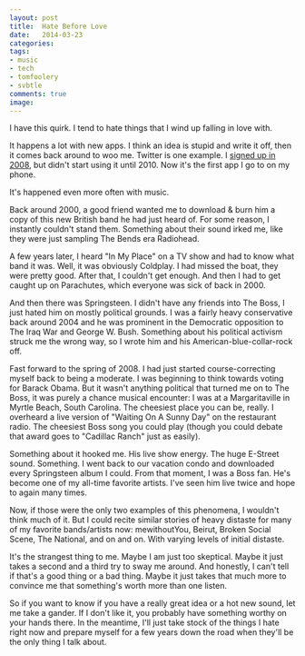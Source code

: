 ```yaml
---
layout: post
title:  Hate Before Love
date:   2014-03-23
categories: 
tags:
- music
- tech
- tomfoolery
- svbtle
comments: true
image: 
---
```


I have this quirk. I tend to hate things that I wind up falling in love with.

<!-- break -->

It happens a lot with new apps. I think an idea is stupid and write it off, then it comes back around to woo me. Twitter is one example. I [signed up in 2008][1], but didn't start using it until 2010. Now it's the first app I go to on my phone.

It's happened even more often with music.

Back around 2000, a good friend wanted me to download & burn him a copy of this new British band he had just heard of. For some reason, I instantly couldn't stand them. Something about their sound irked me, like they were just sampling The Bends era Radiohead.

A few years later, I heard "In My Place" on a TV show and had to know what band it was. Well, it was obviously Coldplay. I had missed the boat, they were pretty good. After that, I couldn't get enough. And then I had to get caught up on Parachutes, which everyone was sick of back in 2000. 

And then there was Springsteen. I didn't have any friends into The Boss, I just hated him on mostly political grounds. I was a fairly heavy conservative back around 2004 and he was prominent in the Democratic opposition to The Iraq War and George W. Bush. Something about his political activism struck me the wrong way, so I wrote him and his American-blue-collar-rock off.

Fast forward to the spring of 2008. I had just started course-correcting myself back to being a moderate. I was beginning to think towards voting for Barack Obama. But it wasn't anything political that turned me on to The Boss, it was purely a chance musical encounter: I was at a Margaritaville in Myrtle Beach, South Carolina. The cheesiest place you can be, really. I overheard a live version of "Waiting On A Sunny Day" on the restaurant radio. The cheesiest Boss song you could play (though you could debate that award goes to "Cadillac Ranch" just as easily).

Something about it hooked me. His live show energy. The huge E-Street sound. Something. I went back to our vacation condo and downloaded every Springsteen album I could. From that moment, I was a Boss fan. He's become one of my all-time favorite artists. I've seen him live twice and hope to again many times.

Now, if those were the only two examples of this phenomena, I wouldn't think much of it. But I could recite similar stories of heavy distaste for many of my favorite bands/artists now: mewithoutYou, Beirut, Broken Social Scene, The National, and on and on. With varying levels of initial distaste.

It's the strangest thing to me. Maybe I am just too skeptical. Maybe it just  takes a second and a third try to sway me around. And honestly, I can't tell if that's a good thing or a bad thing. Maybe it just takes that much more to convince me that something's worth more than one listen.

So if you want to know if you have a really great idea or a hot new sound, let me take a gander. If I don't like it, you probably have something worthy on your hands there. In the meantime, I'll just take stock of the things I hate right now and prepare myself for a few years down the road when they'll be the only thing I talk about.


[1]: https://twitter.com/ryanstraits/statuses/789269312 "First Tweet"